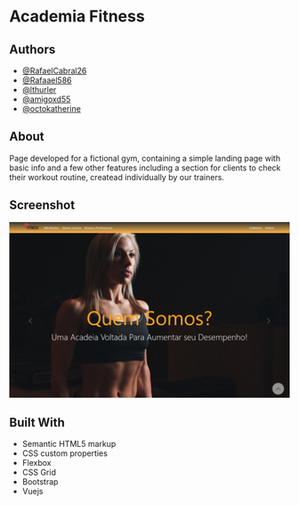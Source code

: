 # Academia Fitness

## Authors

- [@RafaelCabral26](https://github.com/RafaelCabral26)
- [@Rafaael586](https://github.com/Rafaael586)
- [@lthurler](https://github.com/lthurler)
- [@amigoxd55](https://github.com/amigoxd55)
- [@octokatherine](https://github.com/heiderick13)

## About

Page developed for a fictional gym, containing a simple landing page with basic info and a few other features including a section for clients to check their workout routine, createad individually by our trainers.

## Screenshot

![Site Screenshot](./images/screenshot.png)

## Built With

- Semantic HTML5 markup
- CSS custom properties
- Flexbox
- CSS Grid
- Bootstrap
- Vuejs
